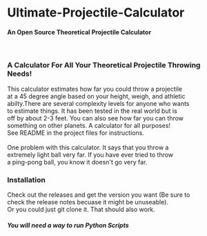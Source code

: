 # Ultimate-Projectile-Calculator
<h4>An Open Source Theoretical Projectile Calculator</h4></br>

<h3>A Calculator For All Your Theoretical Projectile Throwing Needs!</h3>
This calculator estimates how far you could throw a projectile</br>
at a 45 degree angle based on your height, weigh, and athletic</br>
abilty.There are several complexity levels for anyone who wants</br>
to estimate things. It has been tested in the real world but is</br>
off by about 2-3 feet. You can also see how far you can throw</br>
something on other planets. A calculator for all purposes!</br>
See README in the project files for instructions.</br>
</br>
One problem with this calculator. It says that you throw a</br>
extremely light ball very far. If you have ever tried to throw</br>
a ping-pong ball, you know it doesn't go very far.</br>

<h3>Installation</h3>
Check out the releases and get the version you want (Be sure to</br>
check the release notes becuase it might be unuseable).</br>
Or you could just git clone it. That should also work.
<h5>You will need a way to run Python Scripts</h5>
